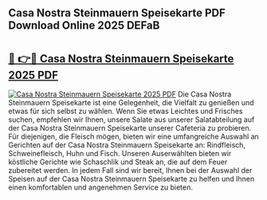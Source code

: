 ## Casa Nostra Steinmauern Speisekarte PDF Download Online 2025 DEFaB

# <h2><a href="http://gc9atb.nevu.top/?p=Casa+Nostra+Steinmauern+Speisekarte">🔗 👉🔴 Casa Nostra Steinmauern Speisekarte 2025 PDF</a></h2>

[![Casa Nostra Steinmauern Speisekarte 2025 PDF](https://i.imgur.com/dBaPXMq.png)](http://gc9atb.nevu.top/?p=Casa+Nostra+Steinmauern+Speisekarte)
Die Casa Nostra Steinmauern Speisekarte ist eine Gelegenheit, die Vielfalt zu genießen und etwas für sich selbst zu wählen. Wenn Sie etwas Leichtes und Frisches suchen, empfehlen wir Ihnen, unsere Salate aus unserer Salatabteilung auf der Casa Nostra Steinmauern Speisekarte unserer Cafeteria zu probieren. Für diejenigen, die Fleisch mögen, bieten wir eine umfangreiche Auswahl an Gerichten auf der Casa Nostra Steinmauern Speisekarte an: Rindfleisch, Schweinefleisch, Huhn und Fisch. Unseren Auserwählten bieten wir köstliche Gerichte wie Schaschlik und Steak an, die auf dem Feuer zubereitet werden. In jedem Fall sind wir bereit, Ihnen bei der Auswahl der Speisen auf der Casa Nostra Steinmauern Speisekarte zu helfen und Ihnen einen komfortablen und angenehmen Service zu bieten.
